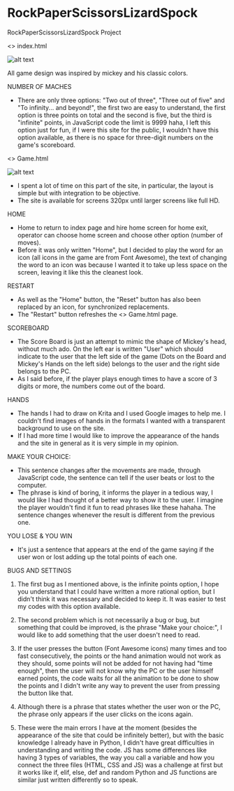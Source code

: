 # RockPaperScissorsLizardSpock
 RockPaperScissorsLizardSpock Project

<> index.html

![alt text](https://github.com/KrouTm/RockPaperScissorsLizardSpock/blob/main/screenshots/screenshots.png?raw=true)

All game design was inspired by mickey and his classic colors.

NUMBER OF MACHES

- There are only three options: "Two out of three", "Three out of five" and "To infinity... and beyond!", the first two are easy to understand, the first option is three points on total and the second is five, but the third is "infinite" points, in JavaScript code the limit is 9999 haha, I left this option just for fun, if I were this site for the public, I wouldn't have this option available, as there is no space for three-digit numbers on the game's scoreboard.

<> Game.html

![alt text](https://github.com/KrouTm/RockPaperScissorsLizardSpock/blob/main/screenshots/screenshots2.png?raw=true)

- I spent a lot of time on this part of the site, in particular, the layout is simple but with integration to be objective.
- The site is available for screens 320px until larger screens like full HD.

HOME

- Home to return to index page and hire home screen for home exit, operator can choose home screen and choose other option (number of moves).
- Before it was only written "Home", but I decided to play the word for an icon (all icons in the game are from Font Awesome), the text of changing the word to an icon was because I wanted it to take up less space on the screen, leaving it like this the cleanest look.

RESTART

- As well as the "Home" button, the "Reset" button has also been replaced by an icon, for synchronized replacements.
- The "Restart" button refreshes the <> Game.html page.

SCOREBOARD

- The Score Board is just an attempt to mimic the shape of Mickey's head, without much ado. On the left ear is written "User" which should indicate to the user that the left side of the game (Dots on the Board and Mickey's Hands on the left side) belongs to the user and the right side belongs to the PC.
- As I said before, if the player plays enough times to have a score of 3 digits or more, the numbers come out of the board.

HANDS

- The hands I had to draw on Krita and I used Google images to help me. I couldn't find images of hands in the formats I wanted with a transparent background to use on the site.
- If I had more time I would like to improve the appearance of the hands and the site in general as it is very simple in my opinion.

MAKE YOUR CHOICE:

- This sentence changes after the movements are made, through JavaScript code, the sentence can tell if the user beats or lost to the computer.
- The phrase is kind of boring, it informs the player in a tedious way, I would like I had thought of a better way to show it to the user. I imagine the player wouldn't find it fun to read phrases like these hahaha. The sentence changes whenever the result is different from the previous one.

YOU LOSE & YOU WIN

- It's just a sentence that appears at the end of the game saying if the user won or lost adding up the total points of each one.

BUGS AND SETTINGS

1. The first bug as I mentioned above, is the infinite points option, I hope you understand that I could have written a more rational option, but I didn't think it was necessary and decided to keep it. It was easier to test my codes with this option available.

2. The second problem which is not necessarily a bug or bug, but something that could be improved, is the phrase "Make your choice:", I would like to add something that the user doesn't need to read.

3. If the user presses the button (Font Awesome icons) many times and too fast consecutively, the points or the hand animation would not work as they should, some points will not be added for not having had "time enough", then the user will not know why the PC or the user himself earned points, the code waits for all the animation to be done to show the points and I didn't write any way to prevent the user from pressing the button like that.

4. Although there is a phrase that states whether the user won or the PC, the phrase only appears if the user clicks on the icons again.

5. These were the main errors I have at the moment (besides the appearance of the site that could be infinitely better), but with the basic knowledge I already have in Python, I didn't have great difficulties in understanding and writing the code. JS has some differences like having 3 types of variables, the way you call a variable and how you connect the three files (HTML, CSS and JS) was a challenge at first but it works like if, elif, else, def and random Python and JS functions are similar just written differently so to speak.